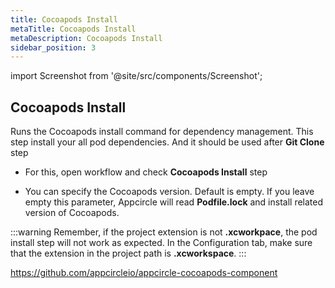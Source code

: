 ```yaml
---
title: Cocoapods Install
metaTitle: Cocoapods Install
metaDescription: Cocoapods Install
sidebar_position: 3
---
```


import Screenshot from '@site/src/components/Screenshot';

## Cocoapods Install

Runs the Cocoapods install command for dependency management. This step install your all pod dependencies. And it should be used after **Git Clone** step

- For this, open workflow and check **Cocoapods Install** step

<Screenshot url='https://cdn.appcircle.io/docs/assets/BE2588-pod_order.png' />

- You can specify the Cocoapods version. Default is empty. If you leave empty this parameter, Appcircle will read **Podfile.lock** and install related version of Cocoapods.

<Screenshot url='https://cdn.appcircle.io/docs/assets/BE2588-pod_version.png' />

:::warning
Remember, if the project extension is not **.xcworkpace**, the pod install step will not work as expected. In the Configuration tab, make sure that the extension in the project path is **.xcworkspace**.
:::

https://github.com/appcircleio/appcircle-cocoapods-component